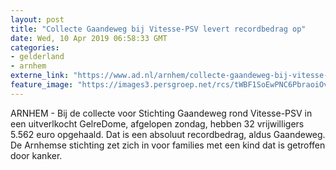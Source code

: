 ```yaml
---
layout: post
title: "Collecte Gaandeweg bij Vitesse-PSV levert recordbedrag op"
date: Wed, 10 Apr 2019 06:58:33 GMT
categories: 
- gelderland 
- arnhem 
externe_link: "https://www.ad.nl/arnhem/collecte-gaandeweg-bij-vitesse-psv-levert-recordbedrag-op~a4778338/"
feature_image: "https://images3.persgroep.net/rcs/tWBF1SoEwPNC6PbraoiOvkalEf0/diocontent/145172611/_fitwidth/400/?appId=21791a8992982cd8da851550a453bd7f&quality=0.7"
---
```


ARNHEM - Bij de collecte voor Stichting Gaandeweg rond Vitesse-PSV in een uitverlkocht GelreDome, afgelopen zondag, hebben 32 vrijwilligers 5.562 euro opgehaald. Dat is een absoluut recordbedrag, aldus Gaandeweg. De Arnhemse stichting zet zich in voor families met een kind dat is getroffen door kanker.
